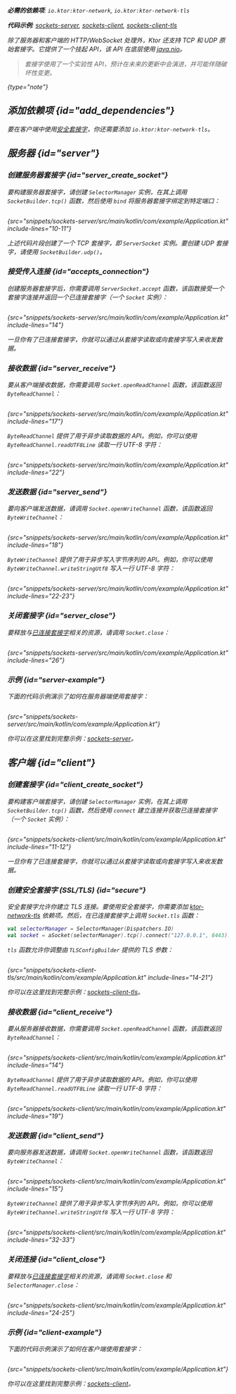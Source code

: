 [//]: # (title: 套接字)

<show-structure for="chapter" depth="2"/>
<primary-label ref="server-plugin"/>

<var name="plugin_name" value="Sockets"/>

<tldr>
<p>
<b>必需的依赖项</b>: <code>io.ktor:ktor-network</code>, <code>io.ktor:ktor-network-tls</code>
</p>
<p><b>代码示例</b>:
<a href="https://github.com/ktorio/ktor-documentation/tree/%ktor_version%/codeSnippets/snippets/sockets-server">sockets-server</a>,
<a href="https://github.com/ktorio/ktor-documentation/tree/%ktor_version%/codeSnippets/snippets/sockets-client">sockets-client</a>,
<a href="https://github.com/ktorio/ktor-documentation/tree/%ktor_version%/codeSnippets/snippets/sockets-client-tls">sockets-client-tls</a>
</p>
<include from="lib.topic" element-id="native_server_supported"/>
</tldr>

除了服务器和客户端的 HTTP/WebSocket 处理外，Ktor 还支持 TCP 和 UDP 原始套接字。它提供了一个挂起 API，该 API 在底层使用 [java.nio](https://docs.oracle.com/javase/8/docs/api/java/nio/package-summary.html)。

> 套接字使用了一个实验性 API，预计在未来的更新中会演进，并可能伴随破坏性变更。
>
{type="note"}

## 添加依赖项 {id="add_dependencies"}

<var name="artifact_name" value="ktor-network"/>
<include from="lib.topic" element-id="add_ktor_artifact_intro"/>
<include from="lib.topic" element-id="add_ktor_artifact"/>

要在客户端中使用[安全套接字](#secure)，你还需要添加 `io.ktor:ktor-network-tls`。

## 服务器 {id="server"}

### 创建服务器套接字 {id="server_create_socket"}

要构建服务器套接字，请创建 `SelectorManager` 实例，在其上调用 `SocketBuilder.tcp()` 函数，然后使用 `bind` 将服务器套接字绑定到特定端口：

```kotlin
```
{src="snippets/sockets-server/src/main/kotlin/com/example/Application.kt" include-lines="10-11"}

上述代码片段创建了一个 TCP 套接字，即 `ServerSocket` 实例。要创建 UDP 套接字，请使用 `SocketBuilder.udp()`。

### 接受传入连接 {id="accepts_connection"}

创建服务器套接字后，你需要调用 `ServerSocket.accept` 函数，该函数接受一个套接字连接并返回一个已连接套接字（一个 `Socket` 实例）：

```kotlin
```
{src="snippets/sockets-server/src/main/kotlin/com/example/Application.kt" include-lines="14"}

一旦你有了已连接套接字，你就可以通过从套接字读取或向套接字写入来收发数据。

### 接收数据 {id="server_receive"}

要从客户端接收数据，你需要调用 `Socket.openReadChannel` 函数，该函数返回 `ByteReadChannel`：

```kotlin
```
{src="snippets/sockets-server/src/main/kotlin/com/example/Application.kt" include-lines="17"}

`ByteReadChannel` 提供了用于异步读取数据的 API。例如，你可以使用 `ByteReadChannel.readUTF8Line` 读取一行 UTF-8 字符：

```kotlin
```
{src="snippets/sockets-server/src/main/kotlin/com/example/Application.kt" include-lines="22"}

### 发送数据 {id="server_send"}

要向客户端发送数据，请调用 `Socket.openWriteChannel` 函数，该函数返回 `ByteWriteChannel`：

```kotlin
```
{src="snippets/sockets-server/src/main/kotlin/com/example/Application.kt" include-lines="18"}

`ByteWriteChannel` 提供了用于异步写入字节序列的 API。例如，你可以使用 `ByteWriteChannel.writeStringUtf8` 写入一行 UTF-8 字符：

```kotlin
```
{src="snippets/sockets-server/src/main/kotlin/com/example/Application.kt" include-lines="22-23"}

### 关闭套接字 {id="server_close"}

要释放与[已连接套接字](#accepts_connection)相关的资源，请调用 `Socket.close`：

```kotlin
```
{src="snippets/sockets-server/src/main/kotlin/com/example/Application.kt" include-lines="26"}

### 示例 {id="server-example"}

下面的代码示例演示了如何在服务器端使用套接字：

```kotlin
```
{src="snippets/sockets-server/src/main/kotlin/com/example/Application.kt"}

你可以在这里找到完整示例：[sockets-server](https://github.com/ktorio/ktor-documentation/tree/%ktor_version%/codeSnippets/snippets/sockets-server)。

## 客户端 {id="client"}

### 创建套接字 {id="client_create_socket"}

要构建客户端套接字，请创建 `SelectorManager` 实例，在其上调用 `SocketBuilder.tcp()` 函数，然后使用 `connect` 建立连接并获取已连接套接字（一个 `Socket` 实例）：

```kotlin
```
{src="snippets/sockets-client/src/main/kotlin/com/example/Application.kt" include-lines="11-12"}

一旦你有了已连接套接字，你就可以通过从套接字读取或向套接字写入来收发数据。

### 创建安全套接字 (SSL/TLS) {id="secure"}

安全套接字允许你建立 TLS 连接。要使用安全套接字，你需要添加 [ktor-network-tls](#add_dependencies) 依赖项。然后，在已连接套接字上调用 `Socket.tls` 函数：

```kotlin
val selectorManager = SelectorManager(Dispatchers.IO)
val socket = aSocket(selectorManager).tcp().connect("127.0.0.1", 8443).tls()
```

`tls` 函数允许你调整由 `TLSConfigBuilder` 提供的 TLS 参数：

```kotlin
```
{src="snippets/sockets-client-tls/src/main/kotlin/com/example/Application.kt" include-lines="14-21"}

你可以在这里找到完整示例：[sockets-client-tls](https://github.com/ktorio/ktor-documentation/tree/%ktor_version%/codeSnippets/snippets/sockets-client-tls)。

### 接收数据 {id="client_receive"}

要从服务器接收数据，你需要调用 `Socket.openReadChannel` 函数，该函数返回 `ByteReadChannel`：

```kotlin
```
{src="snippets/sockets-client/src/main/kotlin/com/example/Application.kt" include-lines="14"}

`ByteReadChannel` 提供了用于异步读取数据的 API。例如，你可以使用 `ByteReadChannel.readUTF8Line` 读取一行 UTF-8 字符：

```kotlin
```
{src="snippets/sockets-client/src/main/kotlin/com/example/Application.kt" include-lines="19"}

### 发送数据 {id="client_send"}

要向服务器发送数据，请调用 `Socket.openWriteChannel` 函数，该函数返回 `ByteWriteChannel`：

```kotlin
```
{src="snippets/sockets-client/src/main/kotlin/com/example/Application.kt" include-lines="15"}

`ByteWriteChannel` 提供了用于异步写入字节序列的 API。例如，你可以使用 `ByteWriteChannel.writeStringUtf8` 写入一行 UTF-8 字符：

```kotlin
```
{src="snippets/sockets-client/src/main/kotlin/com/example/Application.kt" include-lines="32-33"}

### 关闭连接 {id="client_close"}

要释放与[已连接套接字](#client_create_socket)相关的资源，请调用 `Socket.close` 和 `SelectorManager.close`：

```kotlin
```
{src="snippets/sockets-client/src/main/kotlin/com/example/Application.kt" include-lines="24-25"}

### 示例 {id="client-example"}

下面的代码示例演示了如何在客户端使用套接字：

```kotlin
```
{src="snippets/sockets-client/src/main/kotlin/com/example/Application.kt"}

你可以在这里找到完整示例：[sockets-client](https://github.com/ktorio/ktor-documentation/tree/%ktor_version%/codeSnippets/snippets/sockets-client)。